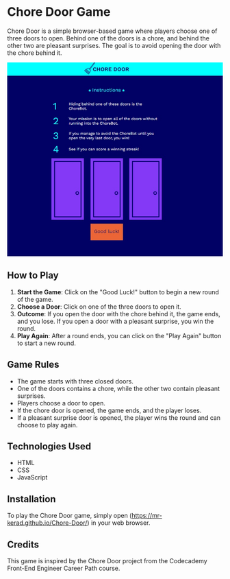 # Chore Door Game

Chore Door is a simple browser-based game where players choose one of three doors to open. Behind one of the doors is a chore, and behind the other two are pleasant surprises. The goal is to avoid opening the door with the chore behind it.

![Chore Door Gameplay](https://github.com/mr-kerad/Chore-Door/blob/main/instruction.jpg)

## How to Play

1. **Start the Game**: Click on the "Good Luck!" button to begin a new round of the game.
2. **Choose a Door**: Click on one of the three doors to open it.
3. **Outcome**: If you open the door with the chore behind it, the game ends, and you lose. If you open a door with a pleasant surprise, you win the round.
4. **Play Again**: After a round ends, you can click on the "Play Again" button to start a new round.

## Game Rules

- The game starts with three closed doors.
- One of the doors contains a chore, while the other two contain pleasant surprises.
- Players choose a door to open.
- If the chore door is opened, the game ends, and the player loses.
- If a pleasant surprise door is opened, the player wins the round and can choose to play again.

## Technologies Used

- HTML
- CSS
- JavaScript

## Installation

To play the Chore Door game, simply open (https://mr-kerad.github.io/Chore-Door/) in your web browser.

## Credits

This game is inspired by the Chore Door project from the Codecademy Front-End Engineer Career Path course.

